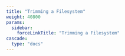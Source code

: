 ```yaml
---
title: "Trimming a Filesystem"
weight: 40800
params:
  sidebar:
    forceLinkTitle: "Trimming a Filesystem"
cascade:
  type: "docs"
---
```


